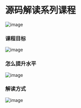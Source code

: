 # 源码解读系列课程
![image](https://user-images.githubusercontent.com/5234349/135604403-f4cc8f1e-6fc9-4cf5-b0d5-16f6771f1572.png)

### 课程目标
![image](https://user-images.githubusercontent.com/5234349/135604293-853828e8-af28-48e8-856b-782ae0a77d99.png)

### 怎么提升水平
![image](https://user-images.githubusercontent.com/5234349/135604623-891c55e7-d0b5-49cf-be50-c9a14e229255.png)

### 解读方式
![image](https://user-images.githubusercontent.com/5234349/135604831-7c169db1-be91-42cd-a4a7-f68e1e1614b0.png)
